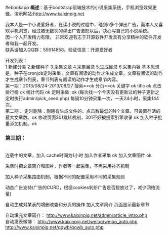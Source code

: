 #ebookapp
<b>概述</b>：基于bootstrap前端技术的小说采集系统，手机浏览效果更佳。演示网站:http://www.kaixinpig.net<br>

我本人是一个小说爱好者，在读小说的过程中，碰到n多个弹出广告，而本人又喜欢手机浏览，经过被无数次的弹出广告激怒以后，决心写自己的小说系统。<br>
因一个人开发精力有限， 非常欢迎有志于开源软件开发具有分享精神的软件开发者和我一起开发。<br>
联系请加入QQ群：55614858。验证信息：开源爱好者<br>

开发列表：<br>
1.新建分类
2.新建种子
3.采集文章
4.采集目录
5.生成目录
6.采集内容
基本思想是，种子在cronjob定时采集，文章有阅读的动作才生成文章，文章有阅读的动作才生成章节列表，章节列表有阅读的动作才生成章节内容。
<br>
第一期：2013/08/24-2013/08/27
搜索==ok
分页==ok
关键字 ok
title ok
点击排行榜 ok
统计代码 ok
定时采集 :ok (每次找一个今天没有更新过的种子更新之 定时执行admin/pick_seed.php) 
每隔10分钟采集一次，一天24小时，采集144次。
<br>
第二期：
定时删除：删除有生成文件的，点击数最低的N个文章。可设置存活的最大文章数。ok
修改页面301跳转机制，301不好被搜索引擎收录 ok
加入种子批量添加机制。ok
<br>

<h3>第三期：</h3>
<br>
连载中的文章，加入 cache时间为1小时
加入作者采集	ok
加入文章图片	ok

采集时把文章简介和图片，作者等一起采集，不再采用补齐机制

加入种子采集路由机制，根据不同的配置采用不同的采集规则

动态广告支持(广告的CURD，根据cookies判断广告是否投放过了，减少网络流量)



自动生成对某表的增删改查和分页的操作
加入文章简介
页面显示最新章节
<br>

自动填充文章简介：
http://www.kaixinpig.net/admin/article_intro.php<br>
自动发表微博：
http://www.kaixinpig.net/weibo/weibo_auto.php<br>
http://www.kaixinpig.net/qqwb/qqwb_auto.php<br>


